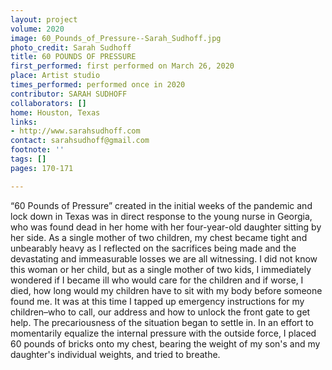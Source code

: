 ```yaml
---
layout: project
volume: 2020
image: 60_Pounds_of_Pressure--Sarah_Sudhoff.jpg
photo_credit: Sarah Sudhoff
title: 60 POUNDS OF PRESSURE
first_performed: first performed on March 26, 2020
place: Artist studio
times_performed: performed once in 2020
contributor: SARAH SUDHOFF
collaborators: []
home: Houston, Texas
links:
- http://www.sarahsudhoff.com
contact: sarahsudhoff@gmail.com
footnote: ''
tags: []
pages: 170-171

---
```


“60 Pounds of Pressure” created in the initial weeks of the pandemic and lock down in Texas was in direct response to the young nurse in Georgia, who was found dead in her home with her four-year-old daughter sitting by her side. As a single mother of two children, my chest became tight and unbearably heavy as I reflected on the sacrifices being made and the devastating and immeasurable losses we are all witnessing. I did not know this woman or her child, but as a single mother of two kids, I immediately wondered if I became ill who would care for the children and if worse, I died, how long would my children have to sit with my body before someone found me. It was at this time I tapped up emergency instructions for my children–who to call, our address and how to unlock the front gate to get help. The precariousness of the situation began to settle in. In an effort to momentarily equalize the internal pressure with the outside force, I placed 60 pounds of bricks onto my chest, bearing the weight of my son's and my daughter's individual weights, and tried to breathe.

